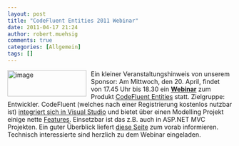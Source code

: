 ```yaml
---
layout: post
title: "CodeFluent Entities 2011 Webinar"
date: 2011-04-17 21:24
author: robert.muehsig
comments: true
categories: [Allgemein]
tags: []
---
```

<p><a href="{{BASE_PATH}}/assets/wp-images/image1250.png"><img style="border-bottom: 0px; border-left: 0px; margin: 0px 10px 0px 0px; display: inline; border-top: 0px; border-right: 0px" title="image" border="0" alt="image" align="left" src="{{BASE_PATH}}/assets/wp-images/image_thumb430.png" width="177" height="59" /></a> </p>  <p>Ein kleiner Veranstaltungshinweis von unserem Sponsor: Am Mittwoch, den 20. April, findet von 17.45 Uhr bis 18.30 ein <a href="https://www2.gotomeeting.com/register/279675563"><strong>Webinar</strong></a> zum Produkt <a href="http://www.codefluententities.com/PortalDefault.aspx?id=38">CodeFluent Entities</a> statt. Zielgruppe: Entwickler. CodeFluent (welches nach einer Registrierung kostenlos nutzbar ist) <a href="http://visualstudiogallery.msdn.microsoft.com/B6299BBF-1EF1-436D-B618-66E8C16AB410">integriert sich in Visual Studio</a> und bietet über einen Modelling Projekt einige nette <a href="http://www.codefluententities.com/Features.aspx">Features</a>. Einsetzbar ist das z.B. auch in ASP.NET MVC Projekten. Ein guter Überblick liefert <a href="http://2011.codefluententities.com/learningguide/DevelopingAspNetWebForms.aspx">diese Seite</a> zum vorab informieren. Technisch interessierte sind herzlich zu dem Webinar eingeladen.</p>
